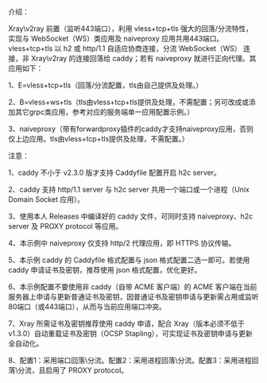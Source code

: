 介绍：

Xray\v2ray 前置（监听443端口），利用 vless+tcp+tls 强大的回落/分流特性，实现与 WebSocket（WS）类应用及 naiveproxy 应用共用443端口。vless+tcp+tls 以 h2 或 http/1.1 自适应协商连接，分流 WebSocket（WS） 连接，非 Xray\v2ray 的连接回落给 caddy；若有 naiveproxy 就进行正向代理。其应用如下：

1、E=vless+tcp+tls（回落/分流配置，tls由自己提供及处理。）

2、B=vless+ws+tls（tls由vless+tcp+tls提供及处理，不需配置；另可改成或添加其它grpc类应用，参考对应的服务端单一应用配置示例。）

3、naiveproxy（带有forwardproxy插件的caddy才支持naiveproxy应用，否则仅上边应用。tls由vless+tcp+tls提供及处理，不需配置。）

注意：

1、caddy 不小于 v2.3.0 版才支持 Caddyfile 配置开启 h2c server。

2、caddy 支持 http/1.1 server 与 h2c server 共用一个端口或一个进程（Unix Domain Socket 应用）。

3、使用本人 Releases 中编译好的 caddy 文件，可同时支持 naiveproxy、h2c server 及 PROXY protocol 等应用。

4、本示例中 naiveproxy 仅支持 http/2 代理应用，即 HTTPS 协议传输。

5、本示例 caddy 的 Caddyfile 格式配置与 json 格式配置二选一即可。若使用 caddy 申请证书及密钥，推荐使用 json 格式配置，优化更好。

6、本示例配置不要使用非 caddy（自带 ACME 客户端）的 ACME 客户端在当前服务器上申请与更新普通证书及密钥，因普通证书及密钥申请与更新需占用或监听80端口（或443端口），从而与当前应用端口冲突。

7、Xray 所需证书及密钥推荐使用 caddy 申请，配合 Xray（版本必须不低于v1.3.0）自动重载证书及密钥（OCSP Stapling），可实现证书及密钥申请与更新全自动化。

8、配置1：采用端口回落\分流。配置2：采用进程回落\分流。配置3：采用进程回落\分流，且启用了 PROXY protocol。
